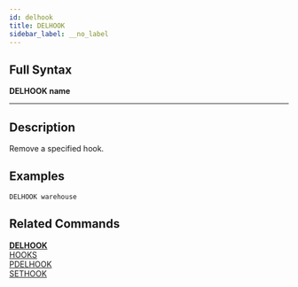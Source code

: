 ```yaml
---
id: delhook
title: DELHOOK
sidebar_label: __no_label
---
```


## Full Syntax

**DELHOOK name**

---

## Description

Remove a specified hook. 

## Examples

```tile38-cli
DELHOOK warehouse
```

## Related Commands

**[DELHOOK](../commands/delhook.md)**<br>
[HOOKS](../commands/hooks.md)<br>
[PDELHOOK](../commands/pdelhook.md)<br>
[SETHOOK](../commands/sethook.md)<br>